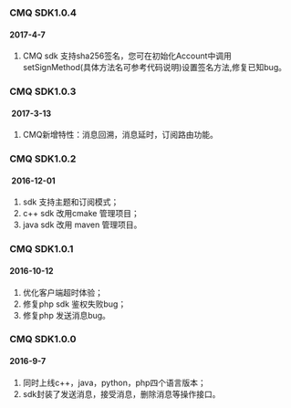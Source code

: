 ### CMQ SDK1.0.4
#### 2017-4-7
1. CMQ sdk 支持sha256签名，您可在初始化Account中调用setSignMethod(具体方法名可参考代码说明)设置签名方法,修复已知bug。
### CMQ SDK1.0.3
####  2017-3-13
1. CMQ新增特性：消息回溯，消息延时，订阅路由功能。

### CMQ SDK1.0.2
####  2016-12-01
1. sdk 支持主题和订阅模式；
2. c++ sdk 改用cmake 管理项目；
3. java sdk 改用 maven 管理项目。

###   CMQ SDK1.0.1 
#### 2016-10-12
1. 优化客户端超时体验；
2. 修复php sdk 鉴权失败bug；
3. 修复php 发送消息bug。

### CMQ SDK1.0.0 
#### 2016-9-7
1. 同时上线c++，java，python，php四个语言版本；
2. sdk封装了发送消息，接受消息，删除消息等操作接口。


